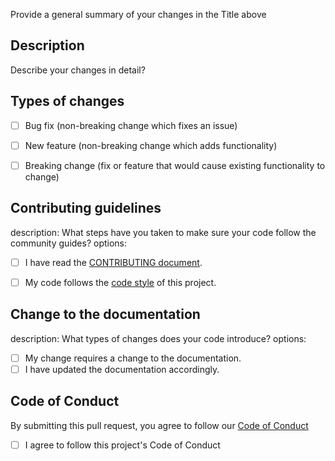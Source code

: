 Provide a general summary of your changes in the Title above

## Description
Describe your changes in detail?


## Types of changes

- [ ] Bug fix (non-breaking change which fixes an issue)
- [ ] New feature (non-breaking change which adds functionality)
- [ ] Breaking change (fix or feature that would cause existing functionality to change)


## Contributing guidelines 
description: What steps have you taken to make sure your code follow the community guides?
options:

- [ ] I have read the [CONTRIBUTING document](https://github.com/BenjaminHoegh/ParsedownExtended/blob/main/.github/CONTRIBUTING.md).
- [ ] My code follows the [code style](https://github.com/BenjaminHoegh/ParsedownExtended/blob/main/.github/CONTRIBUTING.md#code-guidelines) of this project.


## Change to the documentation
description: What types of changes does your code introduce?
options:
  - [ ] My change requires a change to the documentation.
  - [ ] I have updated the documentation accordingly.

## Code of Conduct
By submitting this pull request, you agree to follow our [Code of Conduct](https://github.com/BenjaminHoegh/ParsedownExtended/blob/main/.github/CODE_OF_CONDUCT.md)

- [ ] I agree to follow this project's Code of Conduct
